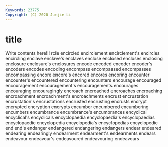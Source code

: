 ```yaml
---
Keywords: 23775
Copyright: (C) 2020 Junjie Li
---
```


# title

Write contents here!!!
rcle 
encircled 
encirclement 
encirclement's 
encircles
encircling 
enclave 
enclave's 
enclaves 
enclose 
enclosed 
encloses 
enclosing 
enclosure 
enclosure's
enclosures 
encode 
encoded 
encoder 
encoder's 
encoders 
encodes 
encoding 
encompass 
encompassed
encompasses 
encompassing 
encore 
encore's 
encored 
encores 
encoring 
encounter 
encounter's 
encountered
encountering 
encounters 
encourage 
encouraged 
encouragement 
encouragement's 
encouragements 
encourages 
encouraging 
encouragingly
encroach 
encroached 
encroaches 
encroaching 
encroachment 
encroachment's 
encroachments 
encrust 
encrustation 
encrustation's
encrustations 
encrusted 
encrusting 
encrusts 
encrypt 
encrypted 
encryption 
encrypts 
encumber 
encumbered
encumbering 
encumbers 
encumbrance 
encumbrance's 
encumbrances 
encyclical 
encyclical's 
encyclicals 
encyclopaedia 
encyclopaedia's
encyclopaedias 
encyclopaedic 
encyclopedia 
encyclopedia's 
encyclopedias 
encyclopedic 
end 
end's 
endanger 
endangered
endangering 
endangers 
endear 
endeared 
endearing 
endearingly 
endearment 
endearment's 
endearments 
endears
endeavour 
endeavour's 
endeavoured 
endeavouring 
endeavours 
